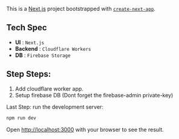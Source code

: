 This is a [Next.js](https://nextjs.org) project bootstrapped with [`create-next-app`](https://nextjs.org/docs/app/api-reference/cli/create-next-app).

## Tech Spec
- **UI** : `Next.js`
- **Backend** :  `Cloudflare Workers`
- **DB** : `Firebase Storage`

## Step Steps:

1. Add cloudflare worker app.
2. Setup firebase DB (Dont forget the firebase-admin private-key)

Last Step: run the development server:

```bash
npm run dev
```

Open [http://localhost:3000](http://localhost:3000) with your browser to see the result.

